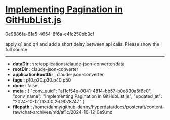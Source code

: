 # [Implementing Pagination in GitHubList.js](https://claude.ai/chat/af1cf54e-0041-4814-bb57-b0e830a5f6e0)

0e9886fa-61a5-4654-8f6a-c4fc250bb3cf

apply q1 and q4 and add a short delay between api calls. Please show the full source

---

* **dataDir** : src/applications/claude-json-converter/data
* **rootDir** : claude-json-converter
* **applicationRootDir** : claude-json-converter
* **tags** : p10.p20.p30.p40.p50
* **done** : false
* **meta** : {
  "conv_uuid": "af1cf54e-0041-4814-bb57-b0e830a5f6e0",
  "conv_name": "Implementing Pagination in GitHubList.js",
  "updated_at": "2024-10-12T13:00:26.907874Z"
}
* **filepath** : /home/danny/github-danny/hyperdata/docs/postcraft/content-raw/chat-archives/md/af1c/2024-10-12_0e9.md